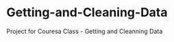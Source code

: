 Getting-and-Cleaning-Data
=========================

Project for Couresa Class - Getting and Cleanning Data
